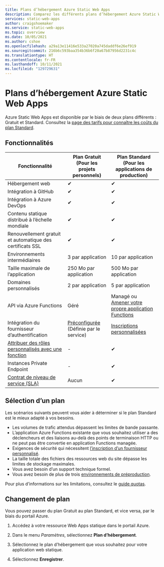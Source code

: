```yaml
---
title: Plans d’hébergement Azure Static Web Apps
description: Comparez les différents plans d’hébergement Azure Static Web Apps.
services: static-web-apps
author: craigshoemaker
ms.service: static-web-apps
ms.topic: overview
ms.date: 10/05/2021
ms.author: cshoe
ms.openlocfilehash: a29a13e11416e533a27020a745daddf6e26ef919
ms.sourcegitcommit: 216b6c593baa354b36b6f20a67b87956d2231c4c
ms.translationtype: HT
ms.contentlocale: fr-FR
ms.lasthandoff: 10/11/2021
ms.locfileid: "129729631"
---
```

# <a name="azure-static-web-apps-hosting-plans"></a>Plans d’hébergement Azure Static Web Apps

Azure Static Web Apps est disponible par le biais de deux plans différents : Gratuit et Standard. Consultez la [page des tarifs pour connaître les coûts du plan Standard](https://azure.microsoft.com/pricing/details/app-service/static/).

## <a name="features"></a>Fonctionnalités

| Fonctionnalité | Plan Gratuit <br> (Pour les projets personnels) | Plan Standard <br> (Pour les applications de production) |
| --- | --- | --- |
| Hébergement web | ✔ | ✔ |
| Intégration à GitHub | ✔ | ✔ |
| Intégration à Azure DevOps | ✔ | ✔ |
| Contenu statique distribué à l’échelle mondiale | ✔ | ✔ |
| Renouvellement gratuit et automatique des certificats SSL | ✔ | ✔ |
| Environnements intermédiaires | 3 par application | 10 par application |
| Taille maximale de l’application | 250 Mo par application | 500 Mo par application |
| Domaines personnalisés | 2 par application | 5 par application |
| API via Azure Functions | Géré | Managé ou<br>[Amener votre propre application Functions](functions-bring-your-own.md) |
| Intégration du fournisseur d’authentification | [Préconfigurée](authentication-authorization.md)<br>(Définie par le service) | [Inscriptions personnalisées](authentication-custom.md) |
| [Attribuer des rôles personnalisés avec une fonction](authentication-authorization.md?tabs=function#role-management) | - | ✔ |
| Instances Private Endpoint | - | ✔ |
| [Contrat de niveau de service (SLA)](https://azure.microsoft.com/support/legal/sla/app-service-static/v1_0/) | Aucun  | ✔ |

## <a name="selecting-a-plan"></a>Sélection d’un plan

Les scénarios suivants peuvent vous aider à déterminer si le plan Standard est le mieux adapté à vos besoins.

- Les volumes de trafic attendus dépassent les limites de bande passante.
- L’application Azure Functions existante que vous souhaitez utiliser a des déclencheurs et des liaisons au-delà des points de terminaison HTTP ou ne peut pas être convertie en application Functions managée.
- Exigences de sécurité qui nécessitent [l’inscription d’un fournisseur personnalisé](authentication-custom.md).
- La taille totale des fichiers des ressources web du site dépasse les limites de stockage maximales.
- Vous avez besoin d’un support technique formel.
- Vous avez besoin de plus de trois [environnements de préproduction](review-publish-pull-requests.md).

Pour plus d’informations sur les limitations, consultez le [guide quotas](quotas.md).

## <a name="changing-plans"></a>Changement de plan

Vous pouvez passer du plan Gratuit au plan Standard, et vice versa, par le biais du portail Azure.

1. Accédez à votre ressource Web Apps statique dans le portail Azure.

1. Dans le menu _Paramètres_, sélectionnez **Plan d’hébergement**.

1. Sélectionnez le plan d’hébergement que vous souhaitez pour votre application web statique.

1. Sélectionnez **Enregistrer**.
